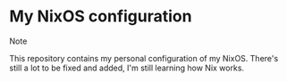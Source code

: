 # My NixOS configuration

> [!NOTE]  
> This repository contains my personal configuration of my NixOS. There's still a lot to be fixed and added, I'm still learning how Nix works.
